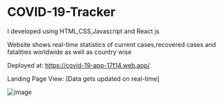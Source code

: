 # COVID-19-Tracker

I developed using HTML,CSS,Javascript and React js 
<br>

Website shows real-time statistics of current cases,recovered cases and fatalities worldwide as well as country wise


Deployed at: https://covid-19-app-17f14.web.app/

Landing Page View: 
[Data gets updated on real-time]

![image](https://user-images.githubusercontent.com/85195380/177700657-dd675050-02ca-4999-854a-2671f9a508c6.png)





